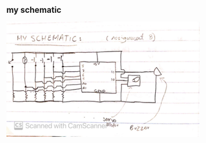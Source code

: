 
## my schematic



![](https://github.com/FatimaAlmaazmi/introIM/blob/master/pics/CamScanner%2011-14-2020%2018.41_1.jpg)
